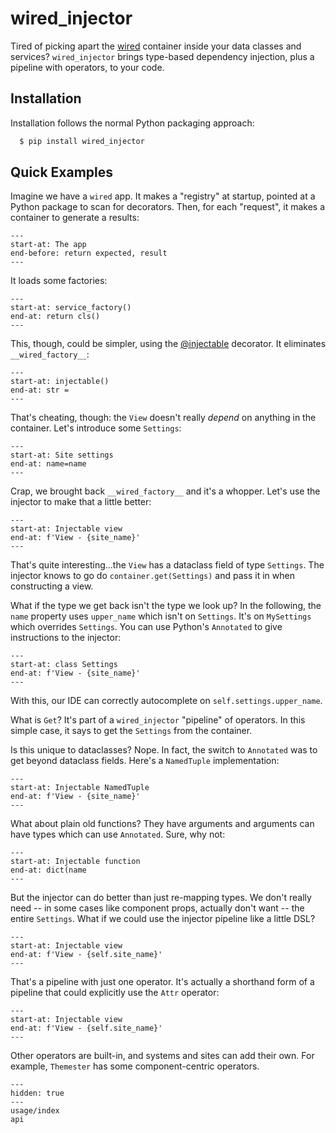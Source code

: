 # wired_injector

Tired of picking apart the [wired](wired:index) container inside your data classes and services?
`wired_injector` brings type-based dependency injection, plus a pipeline with operators, to your code.

## Installation

Installation follows the normal Python packaging approach:

```bash
  $ pip install wired_injector
```

## Quick Examples

Imagine we have a `wired` app.
It makes a "registry" at startup, pointed at a Python package to scan for decorators.
Then, for each "request", it makes a container to generate a results:

```{literalinclude} ../examples/index/simple_factory/__init__.py
---
start-at: The app
end-before: return expected, result
---
```

It loads some factories:

```{literalinclude} ../examples/index/simple_factory/factories.py
---
start-at: service_factory()
end-at: return cls()
---
```

This, though, could be simpler, using the [@injectable](wired_injector.injectable) decorator.
It eliminates `__wired_factory__`:

```{literalinclude} ../examples/index/injectable_view/factories.py
---
start-at: injectable()
end-at: str =
---
```

That's cheating, though: the `View` doesn't really *depend* on anything in the container.
Let's introduce some `Settings`:

```{literalinclude} ../examples/index/settings_view/factories.py
---
start-at: Site settings
end-at: name=name
---
```

Crap, we brought back `__wired_factory__` and it's a whopper.
Let's use the injector to make that a little better:

```{literalinclude} ../examples/index/injector_settings/factories.py
---
start-at: Injectable view
end-at: f'View - {site_name}'
---
```

That's quite interesting...the `View` has a dataclass field of type `Settings`.
The injector knows to go do `container.get(Settings)` and pass it in when constructing a view.

What if the type we get back isn't the type we look up?
In the following, the `name` property uses `upper_name` which isn't on `Settings`.
It's on `MySettings` which overrides `Settings`.
You can use Python's `Annotated` to give instructions to the injector:

```{literalinclude} ../examples/index/annotated/factories.py
---
start-at: class Settings
end-at: f'View - {site_name}'
---
```

With this, our IDE can correctly autocomplete on `self.settings.upper_name`.

What is `Get`?
It's part of a `wired_injector` "pipeline" of operators.
In this simple case, it says to get the `Settings` from the container.

Is this unique to dataclasses?
Nope.
In fact, the switch to `Annotated` was to get beyond dataclass fields.
Here's a `NamedTuple` implementation:

```{literalinclude} ../examples/index/annotated_namedtuple/factories.py
---
start-at: Injectable NamedTuple
end-at: f'View - {site_name}'
---
```

What about plain old functions?
They have arguments and arguments can have types which can use `Annotated`.
Sure, why not:

```{literalinclude} ../examples/index/annotated_functions/factories.py
---
start-at: Injectable function
end-at: dict(name
---
```

But the injector can do better than just re-mapping types.
We don't really need -- in some cases like component props, actually don't want -- the entire `Settings`.
What if we could use the injector pipeline like a little DSL?

```{literalinclude} ../examples/index/operators/factories.py
---
start-at: Injectable view
end-at: f'View - {self.site_name}'
---
```

That's a pipeline with just one operator.
It's actually a shorthand form of a pipeline that could explicitly use the `Attr` operator:

```{literalinclude} ../examples/index/pipelines/factories.py
---
start-at: Injectable view
end-at: f'View - {self.site_name}'
---
```

Other operators are built-in, and systems and sites can add their own.
For example, `Themester` has some component-centric operators.

```{toctree}
---
hidden: true
---
usage/index
api
```
